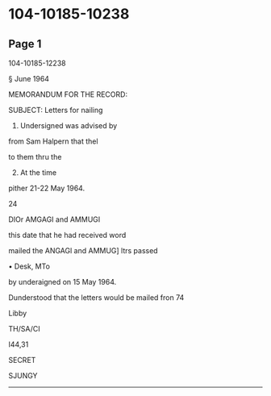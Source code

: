 # 104-10185-10238

## Page 1

104-10185-12238

§ June 1964

MEMORANDUM FOR THE RECORD:

SUBJECT: Letters for nailing

1. Undersigned was advised by

from Sam Halpern that thel

to them thru the

2. At the time

pither 21-22 May 1964.

24

DIOr AMGAGI and AMMUGI

this date that he had received word

mailed the ANGAGl and AMMUG] ltrs passed

• Desk, MTo

by underaigned on 15 May 1964.

Dunderstood that the letters would be mailed fron 74

Libby

TH/SA/CI

I44,31

SECRET

SJUNGY

---

